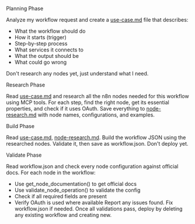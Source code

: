 Planning Phase

Analyze my workflow request and create a [use-case.md](http://use-case.md/) file that describes:

- What the workflow should do
- How it starts (trigger)
- Step-by-step process
- What services it connects to
- What the output should be
- What could go wrong

Don't research any nodes yet, just understand what I need.

Research Phase

Read [use-case.md](http://use-case.md/) and research all the n8n nodes needed for this workflow using MCP tools.
For each step, find the right node, get its essential properties, and check if it uses OAuth.
Save everything to [node-research.md](http://node-research.md/) with node names, configurations, and examples.

Build Phase

Read [use-case.md](http://use-case.md/), [node-research.md](http://node-research.md/).
Build the workflow JSON using the researched nodes.
Validate it, then save as workflow.json.
Don't deploy yet.

Validate Phase

Read workflow.json and check every node configuration against official docs.
For each node in the workflow:

- Use get_node_documentation() to get official docs
- Use validate_node_operation() to validate the config
- Check if all required fields are present
- Verify OAuth is used where available
Report any issues found. Fix workflow.json if needed.
Once all validations pass, deploy by deleting any existing workflow and creating new.